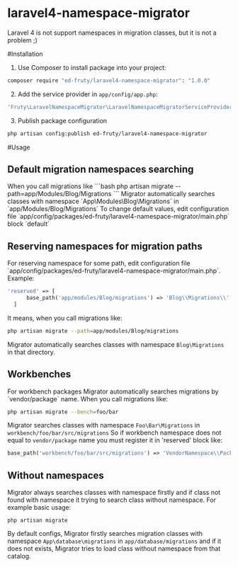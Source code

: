 laravel4-namespace-migrator
===========================

Laravel 4 is not support namespaces in migration classes, but it is not a problem ;)

#Installation
1. Use Composer to install package into your project:

  ```bash
composer require "ed-fruty/laravel4-namespace-migrator": "1.0.0"
```
2. Add the service provider in `app/config/app.php`:

  ```bash
  'Fruty\LaravelNamespaceMigrator\LaravelNamespaceMigratorServiceProvider',
```
3. Publish package configuration
  
  ```bash
php artisan config:publish ed-fruty/laravel4-namespace-migrator
```



#Usage

<h2>Default migration namespaces searching</h2>
  When you call migrations like
```bash
php artisan migrate --path=app/Modules/Blog/Migrations
```
  Migrator automatically searches classes with namespace `App\Modules\Blog\Migrations` in `app/Modules/Blog/Migrations`
  To change default values, edit configuration file `app/config/packages/ed-fruty/laravel4-namespace-migrator/main.php` block `default`

 <h2>Reserving namespaces for migration paths</h2>
For reserving namespace for some path, edit configuration file `app/config/packages/ed-fruty/laravel4-namespace-migrator/main.php`. Example:

```php
'reserved' => [
      base_path('app/modules/Blog/migrations') => 'Blog\\Migrations\\',
  ]
```
 It means, when you call migrations like:
```bash
php artisan migrate --path=app/modules/Blog/migrations
```
Migrator automatically searches classes with namespace `Blog\Migrations` in that directory.

<h2>Workbenches</h2>
For workbench packages Migrator automatically searches migrations by `vendor/package` name.
When you call migrations like:

```bash
php artisan migrate --bench=foo/bar
```
Migrator searches classes with namespace `Foo\Bar\Migrations` in `workbench/foo/bar/src/migrations`
So if workbench namespace does not equal to `vendor/package` name you must register it in 'reserved' block like:
```php
base_path('workbench/foo/bar/src/migrations') => 'VendorNamespace\\PackageNamespace\\'
```  

<h2>Without namespaces</h2>
Migrator always searches classes with namespace firstly and if class not found with namespace it trying to search class without namespace. For example basic usage:

  ```
php artisan migrate
```

By default configs, Migrator firstly searches migration classes with namespace `App\database\migrations` in `app/database/migrations` and if it does not exists, Migrator tries to load class without namespace from that catalog.
